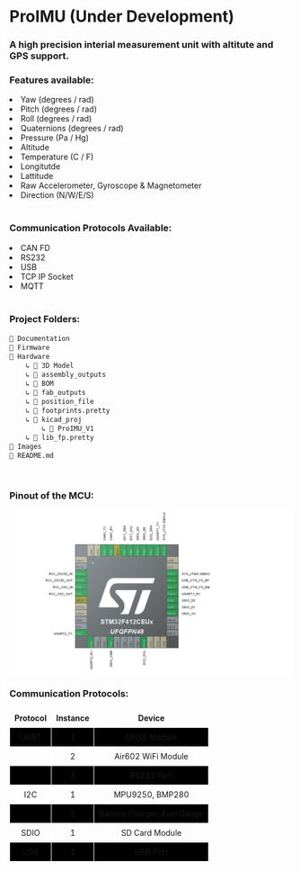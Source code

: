 # ProIMU (Under Development)
### A high precision interial measurement unit with altitute and GPS support.

### Features available: 
<li>Yaw  (degrees / rad)</li>
<li>Pitch  (degrees / rad)</li>
<li>Roll   (degrees / rad)</li>
<li>Quaternions (degrees / rad)</li>
<li>Pressure (Pa / Hg)</li>
<li>Altitude </li>
<li>Temperature (C / F) </li>
<li>Longitutde </li>
<li>Lattitude </li>
<li>Raw Accelerometer, Gyroscope & Magnetometer </li>
<li>Direction (N/W/E/S) </li>
</br>

### Communication Protocols Available:

<li>CAN FD</li>
<li>RS232</li>
<li>USB</li>
<li>TCP IP Socket</li>
<li>MQTT</li>
</br>


### Project Folders:

    📁 Documentation
    📁 Firmware
    📁 Hardware
        ↳ 📁 3D Model
        ↳ 📁 assembly_outputs
        ↳ 📁 BOM
        ↳ 📁 fab_outputs
        ↳ 📁 position_file
        ↳ 📁 footprints.pretty
        ↳ 📁 kicad_proj
            ↳ 📁 ProIMU_V1
        ↳ 📁 lib_fp.pretty
    📁 Images
    📄 README.md

</br>

### Pinout of the MCU:
<img src="Images/Pinout.png">

</br>

### Communication Protocols:

<style>
table {
  border-collapse: collapse;
  width: 100%;
}

td, th {
  border: 1px solid #FFFFFF;
  text-align: center;
  padding: 8px;
}

tr:nth-child(even) {
  background-color: #000000;
}
</style>

<table>
    <tr>
        <th> Protocol
        <th> Instance
        <th> Device
    </tr>
    <tr>
        <td> UART
        <td> 1
        <td> GNSS Module
    </tr>
    <tr>
        <td> 
        <td> 2
        <td> Air602 WiFi Module
    </tr>
    <tr>
        <td> 
        <td> 3
        <td> RS232 Port
    </tr>
    <tr>
        <td> I2C
        <td> 1
        <td> MPU9250, BMP280
    </tr>
    <tr>
        <td> 
        <td> 2
        <td> Battery Charger, Fuel Gauge
    </tr>
    <tr>
        <td> SDIO
        <td> 1
        <td> SD Card Module
    </tr>
    <tr>
        <td> USB 
        <td> 1
        <td> USB Port
    </tr>
</table>
</br>




